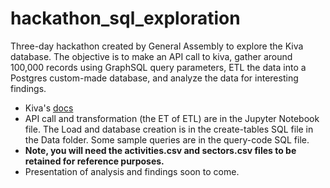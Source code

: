 # hackathon_sql_exploration
Three-day hackathon created by General Assembly to explore the Kiva database. The objective is to make an API call to kiva, gather around 100,000 records using GraphSQL query parameters, ETL the data into a Postgres custom-made database, and analyze the data for interesting findings.

- Kiva's [docs](https://www.kiva.org/build/docs)
- API call and transformation (the ET of ETL) are in the Jupyter Notebook file. The Load and database creation is in the create-tables SQL file in the Data folder. Some sample queries are in the query-code SQL file.
-  **Note, you will need the activities.csv and sectors.csv files to be retained for reference purposes.**
-  Presentation of analysis and findings soon to come.
